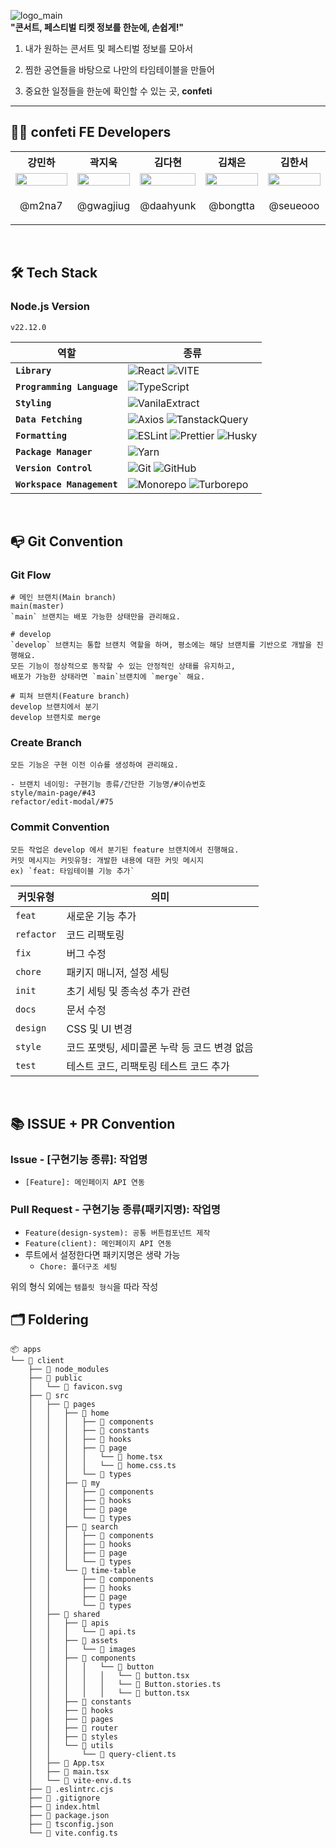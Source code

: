 ![logo_main](https://github.com/user-attachments/assets/f010308f-2774-418a-947e-ebef95f691da)
<br/> <strong> "콘서트, 페스티벌 티켓 정보를 한눈에, 손쉽게!"</strong>

1. 내가 원하는 콘서트 및 페스티벌 정보를 모아서

2. 찜한 공연들을 바탕으로 나만의 타임테이블을 만들어

3. 중요한 일정들을 한눈에 확인할 수 있는 곳, **confeti**

---

<h2>🏴‍☠️ confeti FE Developers </h2>
<div align="center">
<table >
    <th > 강민하</a></th>
    <th > 곽지욱 <a href="https://github.com/Ivoryeee"></a></th>
    <th> 김다현 <a href="https://github.com/KIMGEONHWI"></a></th>
    <th align="baseline"> 김채은 <a href="https://github.com/seueooo"></a></th>
    <th align="baseline"> 김한서 <a href="https://github.com/seueooo"></a></th>
    <tr>
    	<td width="20%"><img src="https://avatars.githubusercontent.com/u/118591632?v=4" width="100%"></td>
    	<td width="20%"><img src="https://avatars.githubusercontent.com/u/99489686?v=4"  width="100%"></td>
      <td width="20%"><img src="https://avatars.githubusercontent.com/u/124647898?v=4" width="100%"></td>
    	<td width="20%"><img src="https://avatars.githubusercontent.com/u/154000318?v=4" width="100%"></td>
<td width="20%"><img src="https://avatars.githubusercontent.com/u/108131226?v=4" width="100%"></td>
    </tr>
<tr align="center">
	<td>
		<p>@m2na7</p>
	</td>
	<td>
		<p>@gwagjiug</p>
	</td>
	<td>
		<p>@daahyunk</p>
	</td>
       <td>
		<p>@bongtta</p>
	</td>
         <td>
		<p>@seueooo</p>
	</td>
    </tr>
    </table>
</div>

<br />

## 🛠️ Tech Stack

### Node.js Version

`v22.12.0`

| 역할                       | 종류                                                                                                                                                                                                                                                                                                                    |
| -------------------------- | ----------------------------------------------------------------------------------------------------------------------------------------------------------------------------------------------------------------------------------------------------------------------------------------------------------------------- |
| **`Library`**              | ![React](https://img.shields.io/badge/React-61DAFB?style=for-the-badge&logo=React&logoColor=white) ![VITE](https://img.shields.io/badge/VITE-646CFF?style=for-the-badge&logo=Vite&logoColor=white)                                                                                                                      |
| **`Programming Language`** | ![TypeScript](https://img.shields.io/badge/TypeScript-3178C6.svg?style=for-the-badge&logo=TypeScript&logoColor=white)                                                                                                                                                                                                   |
| **`Styling`**              | ![VanilaExtract](https://img.shields.io/badge/VanilaExtract-%2399F2D9?style=for-the-badge&logo=VanilaExtract&logoColor=white)                                                                                                                                                                                           |
| **`Data Fetching`**        | ![Axios](https://img.shields.io/badge/Axios-5A29E4?style=for-the-badge&logo=Axios&logoColor=white) ![TanstackQuery](https://img.shields.io/badge/TanstackQuery-FF4154?style=for-the-badge&logo=ReactQuery&logoColor=white)                                                                                              |
| **`Formatting`**           | ![ESLint](https://img.shields.io/badge/ESLint-4B3263?style=for-the-badge&logo=eslint&logoColor=white) ![Prettier](https://img.shields.io/badge/Prettier-F7B93E?style=for-the-badge&logo=prettier&logoColor=white) ![Husky](https://img.shields.io/badge/husky-%23025E73?style=for-the-badge&logo=husky&logoColor=white) |
| **`Package Manager`**      | ![Yarn](https://img.shields.io/badge/pnpm-%23F29F05?style=for-the-badge&logo=pnpm&logoColor=white)                                                                                                                                                                                                                      |
| **`Version Control`**      | ![Git](https://img.shields.io/badge/git-%23F05033.svg?style=for-the-badge&logo=git&logoColor=white) ![GitHub](https://img.shields.io/badge/github-%23121011.svg?style=for-the-badge&logo=github&logoColor=white)                                                                                                        |
| **`Workspace Management`** | ![Monorepo](https://img.shields.io/badge/Monorepo-%23009688?style=for-the-badge&logoColor=white) ![Turborepo](https://img.shields.io/badge/Turborepo-%23007ACC?style=for-the-badge&logo=Turborepo&logoColor=white)                                                                                                      |

<br />

## 📭 Git Convention

### Git Flow

```
# 메인 브랜치(Main branch)
main(master)
`main` 브랜치는 배포 가능한 상태만을 관리해요.

# develop
`develop` 브랜치는 통합 브랜치 역할을 하며, 평소에는 해당 브랜치를 기반으로 개발을 진행해요.
모든 기능이 정상적으로 동작할 수 있는 안정적인 상태를 유지하고,
배포가 가능한 상태라면 `main`브랜치에 `merge` 해요.

# 피쳐 브랜치(Feature branch)
develop 브랜치에서 분기
develop 브랜치로 merge
```

### Create Branch

```
모든 기능은 구현 이전 이슈를 생성하여 관리해요.

- 브랜치 네이밍: 구현기능 종류/간단한 기능명/#이슈번호
style/main-page/#43
refactor/edit-modal/#75
```

### Commit Convention

```
모든 작업은 develop 에서 분기된 feature 브랜치에서 진행해요.
커밋 메시지는 커밋유형: 개발한 내용에 대한 커밋 메시지
ex) `feat: 타임테이블 기능 추가`
```

| 커밋유형   | 의미                                         |
| ---------- | -------------------------------------------- |
| `feat`     | 새로운 기능 추가                             |
| `refactor` | 코드 리팩토링                                |
| `fix`      | 버그 수정                                    |
| `chore`    | 패키지 매니저, 설정 세팅                     |
| `init`     | 초기 세팅 및 종속성 추가 관련                |
| `docs`     | 문서 수정                                    |
| `design`   | CSS 및 UI 변경                               |
| `style`    | 코드 포맷팅, 세미콜론 누락 등 코드 변경 없음 |
| `test`     | 테스트 코드, 리팩토링 테스트 코드 추가       |

<br />

## 📚 ISSUE + PR Convention

### Issue - [구현기능 종류]: 작업명

- `[Feature]: 메인페이지 API 연동`

### Pull Request - 구현기능 종류(패키지명): 작업명

- `Feature(design-system): 공통 버튼컴포넌트 제작`
- `Feature(client): 메인페이지 API 연동`
- 루트에서 설정한다면 패키지명은 생략 가능
  - `Chore: 폴더구조 세팅`

위의 형식 외에는 `탬플릿 형식`을 따라 작성

## 🗂️ Foldering

```
📦 apps
└── 📂 client
    ├── 📂 node_modules
    ├── 📂 public
    │   └── 📜 favicon.svg
    ├── 📂 src
    │   ├── 📂 pages
    │   │   ├── 📂 home
    │   │   │   ├── 📂 components
    │   │   │   ├── 📂 constants
    │   │   │   ├── 📂 hooks
    │   │   │   ├── 📂 page
    │   │   │   │   └── 📜 home.tsx
    │   │   │   │   └── 📜 home.css.ts
    │   │   │   └── 📂 types
    │   │   ├── 📂 my
    │   │   │   ├── 📂 components
    │   │   │   ├── 📂 hooks
    │   │   │   ├── 📂 page
    │   │   │   └── 📂 types
    │   │   ├── 📂 search
    │   │   │   ├── 📂 components
    │   │   │   ├── 📂 hooks
    │   │   │   ├── 📂 page
    │   │   │   └── 📂 types
    │   │   └── 📂 time-table
    │   │       ├── 📂 components
    │   │       ├── 📂 hooks
    │   │       ├── 📂 page
    │   │       └── 📂 types
    │   ├── 📂 shared
    │   │   ├── 📂 apis
    │   │   │   └── 📜 api.ts
    │   │   ├── 📂 assets
    │   │   │   └── 📂 images
    │   │   ├── 📂 components
    │   │   │   │   └── 📂 button
    │   │   │   │   │   └── 📜 button.tsx
    │   │   │   │   │   └── 📜 Button.stories.ts
    │   │   │   │   │   └── 📜 button.tsx
    │   │   ├── 📂 constants
    │   │   ├── 📂 hooks
    │   │   ├── 📂 pages
    │   │   ├── 📂 router
    │   │   ├── 📂 styles
    │   │   └── 📂 utils
    │   │       └── 📜 query-client.ts
    │   ├── 📜 App.tsx
    │   ├── 📜 main.tsx
    │   └── 📜 vite-env.d.ts
    ├── 📜 .eslintrc.cjs
    ├── 📜 .gitignore
    ├── 📜 index.html
    ├── 📜 package.json
    ├── 📜 tsconfig.json
    └── 📜 vite.config.ts

```
